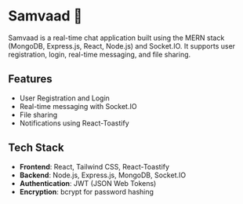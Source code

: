 # Samvaad 📨

Samvaad is a real-time chat application built using the MERN stack (MongoDB, Express.js, React, Node.js) and Socket.IO. It supports user registration, login, real-time messaging, and file sharing.

## Features

- User Registration and Login
- Real-time messaging with Socket.IO
- File sharing
- Notifications using React-Toastify

## Tech Stack

- **Frontend**: React, Tailwind CSS, React-Toastify
- **Backend**: Node.js, Express.js, MongoDB, Socket.IO
- **Authentication**: JWT (JSON Web Tokens)
- **Encryption**: bcrypt for password hashing
